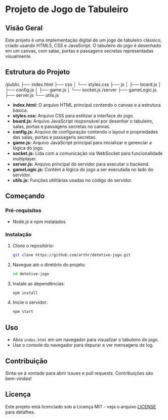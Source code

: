 # Projeto de Jogo de Tabuleiro

## Visão Geral

Este projeto é uma implementação digital de um jogo de tabuleiro clássico, criado usando HTML5, CSS e JavaScript. O tabuleiro do jogo é desenhado em um canvas, com salas, portas e passagens secretas representadas visualmente.

## Estrutura do Projeto

/public
├── index.html
├── css
│ └── styles.css
├── js
│ ├── board.js
│ ├── config.js
│ ├── game.js
│ └── socket.js
/server
├── gameLogic.js
├── server.js
└── utils.js


- **index.html:** O arquivo HTML principal contendo o canvas e a estrutura básica.
- **styles.css:** Arquivo CSS para estilizar a interface do jogo.
- **board.js:** Arquivo JavaScript responsável por desenhar o tabuleiro, salas, portas e passagens secretas no canvas.
- **config.js:** Arquivo de configuração contendo o layout e propriedades das salas, portas e passagens secretas.
- **game.js:** Arquivo JavaScript principal para inicializar e gerenciar a lógica do jogo.
- **socket.js:** Lida com a comunicação via WebSocket para funcionalidade multiplayer.
- **server.js:** Arquivo principal do servidor para executar o backend.
- **gameLogic.js:** Contém a lógica do jogo a ser executada no lado do servidor.
- **utils.js:** Funções utilitárias usadas no código do servidor.

## Começando

### Pré-requisitos

- Node.js e npm instalados

### Instalação

1. Clone o repositório:
    ```bash
    git clone https://github.com/arthr/detetive-jogo.git
    ```

2. Navegue até o diretório do projeto:
    ```bash
    cd detetive-jogo
    ```

3. Instale as dependências:
    ```bash
    npm install
    ```

4. Inicie o servidor:
    ```bash
    npm start
    ```

## Uso

- Abra `index.html` em um navegador para visualizar o tabuleiro do jogo.
- Use o console do navegador para depurar e ver mensagens de log.

## Contribuição

Sinta-se à vontade para abrir issues e pull requests. Contribuições são bem-vindas!

## Licença

Este projeto está licenciado sob a Licença MIT - veja o arquivo [LICENSE](LICENSE) para detalhes.
